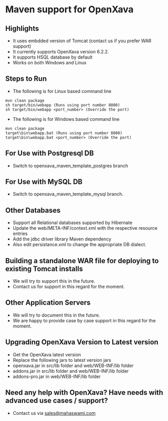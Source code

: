 # Maven support for OpenXava

## Highlights

- It uses embdded version of Tomcat (contact us if you prefer WAR support)
- It currently supports OpenXava version 6.2.2.
- It supports HSQL database by default
- Works on both Windows and Linux

## Steps to Run
- The following is for Linux based command line
```
mvn clean package
sh target/bin/webapp (Runs using port number 8080)
sh target/bin/webapp <port_number> (Override the port)
```
- The following is for Windows based command line
```
mvn clean package
target\bin\webapp.bat (Runs using port number 8080)
target\bin\webapp.bat <port_number> (Override the port)
```


## For Use with Postgresql DB

- Switch to openxava_maven_template_postgres branch

## For Use with MySQL DB

- Switch to openxava_maven_template_mysql branch.

## Other Databases

- Support all Relational databases supported by Hibernate
- Update the web/META-INF/context.xml with the respective resource entries
- Add the jdbc driver library Maven dependency
- Also edit persistance.xml to change the appropriate DB dialect.

## Building a standalone WAR file for deploying to existing Tomcat installs

- We will try to support this in the future.
- Contact us for support in this regard for the moment.

## Other Application Servers

- We will try to document this in the future.
- We are happy to provide case by case support in this regard for the moment.

## Upgrading OpenXava Version to Latest version

- Get the OpenXava latest version
- Replace the following jars to latest version jars
- openxava.jar in src/lib folder and web/WEB-INF/lib folder
- addons.jar in src/lib folder and web/WEB-INF/lib folder
- addons-pro.jar in web/WEB-INF/lib folder

## Need any help with OpenXava? Have needs with advanced use cases / support?

- Contact us via sales@mahaswami.com
